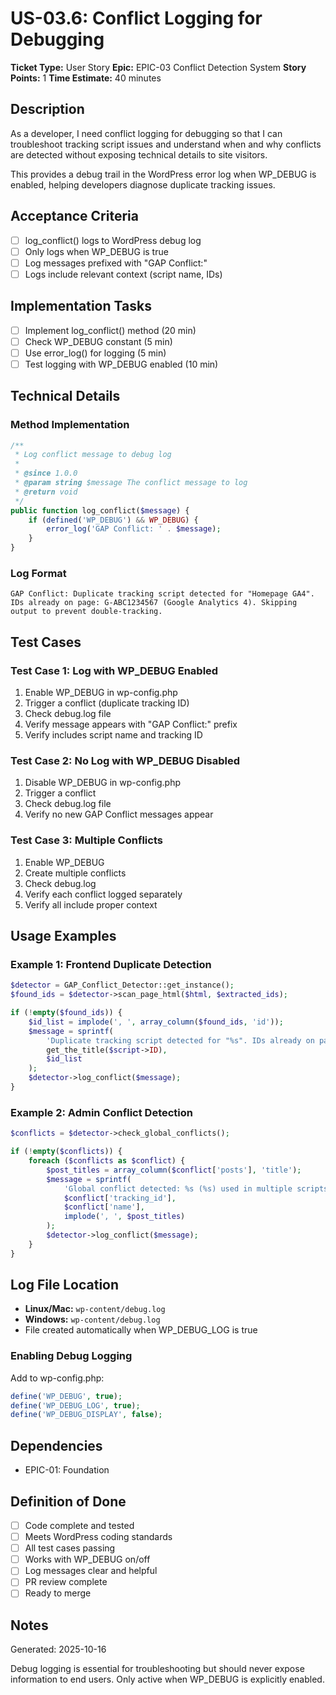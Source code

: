 # US-03.6: Conflict Logging for Debugging

**Ticket Type:** User Story
**Epic:** EPIC-03 Conflict Detection System
**Story Points:** 1
**Time Estimate:** 40 minutes

## Description

As a developer, I need conflict logging for debugging so that I can troubleshoot tracking script issues and understand when and why conflicts are detected without exposing technical details to site visitors.

This provides a debug trail in the WordPress error log when WP_DEBUG is enabled, helping developers diagnose duplicate tracking issues.

## Acceptance Criteria

- [ ] log_conflict() logs to WordPress debug log
- [ ] Only logs when WP_DEBUG is true
- [ ] Log messages prefixed with "GAP Conflict:"
- [ ] Logs include relevant context (script name, IDs)

## Implementation Tasks

- [ ] Implement log_conflict() method (20 min)
- [ ] Check WP_DEBUG constant (5 min)
- [ ] Use error_log() for logging (5 min)
- [ ] Test logging with WP_DEBUG enabled (10 min)

## Technical Details

### Method Implementation

```php
/**
 * Log conflict message to debug log
 *
 * @since 1.0.0
 * @param string $message The conflict message to log
 * @return void
 */
public function log_conflict($message) {
    if (defined('WP_DEBUG') && WP_DEBUG) {
        error_log('GAP Conflict: ' . $message);
    }
}
```

### Log Format

```
GAP Conflict: Duplicate tracking script detected for "Homepage GA4". IDs already on page: G-ABC1234567 (Google Analytics 4). Skipping output to prevent double-tracking.
```

## Test Cases

### Test Case 1: Log with WP_DEBUG Enabled
1. Enable WP_DEBUG in wp-config.php
2. Trigger a conflict (duplicate tracking ID)
3. Check debug.log file
4. Verify message appears with "GAP Conflict:" prefix
5. Verify includes script name and tracking ID

### Test Case 2: No Log with WP_DEBUG Disabled
1. Disable WP_DEBUG in wp-config.php
2. Trigger a conflict
3. Check debug.log file
4. Verify no new GAP Conflict messages appear

### Test Case 3: Multiple Conflicts
1. Enable WP_DEBUG
2. Create multiple conflicts
3. Check debug.log
4. Verify each conflict logged separately
5. Verify all include proper context

## Usage Examples

### Example 1: Frontend Duplicate Detection
```php
$detector = GAP_Conflict_Detector::get_instance();
$found_ids = $detector->scan_page_html($html, $extracted_ids);

if (!empty($found_ids)) {
    $id_list = implode(', ', array_column($found_ids, 'id'));
    $message = sprintf(
        'Duplicate tracking script detected for "%s". IDs already on page: %s. Skipping output to prevent double-tracking.',
        get_the_title($script->ID),
        $id_list
    );
    $detector->log_conflict($message);
}
```

### Example 2: Admin Conflict Detection
```php
$conflicts = $detector->check_global_conflicts();

if (!empty($conflicts)) {
    foreach ($conflicts as $conflict) {
        $post_titles = array_column($conflict['posts'], 'title');
        $message = sprintf(
            'Global conflict detected: %s (%s) used in multiple scripts: %s',
            $conflict['tracking_id'],
            $conflict['name'],
            implode(', ', $post_titles)
        );
        $detector->log_conflict($message);
    }
}
```

## Log File Location

- **Linux/Mac:** `wp-content/debug.log`
- **Windows:** `wp-content/debug.log`
- File created automatically when WP_DEBUG_LOG is true

### Enabling Debug Logging

Add to wp-config.php:
```php
define('WP_DEBUG', true);
define('WP_DEBUG_LOG', true);
define('WP_DEBUG_DISPLAY', false);
```

## Dependencies

- EPIC-01: Foundation

## Definition of Done

- [ ] Code complete and tested
- [ ] Meets WordPress coding standards
- [ ] All test cases passing
- [ ] Works with WP_DEBUG on/off
- [ ] Log messages clear and helpful
- [ ] PR review complete
- [ ] Ready to merge

## Notes

Generated: 2025-10-16

Debug logging is essential for troubleshooting but should never expose information to end users. Only active when WP_DEBUG is explicitly enabled.
